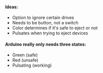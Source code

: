 #### Ideas:  

* Option to ignore certain drives
* Needs to be button, not a switch
* Color determines if it's safe to eject or not
* Pulsates when trying to eject devices

#### Arduino really only needs three states:

* Green (safe)
* Red (unsafe)
* Pulsating (working)
	